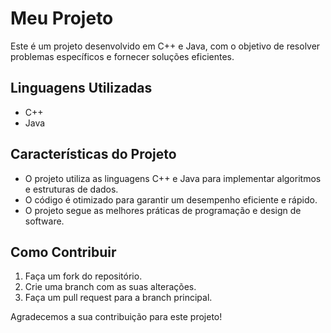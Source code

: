 # Meu Projeto

Este é um projeto desenvolvido em C++ e Java, com o objetivo de resolver problemas específicos e fornecer soluções eficientes.

## Linguagens Utilizadas

- C++
- Java

## Características do Projeto

* O projeto utiliza as linguagens C++ e Java para implementar algoritmos e estruturas de dados.
* O código é otimizado para garantir um desempenho eficiente e rápido.
* O projeto segue as melhores práticas de programação e design de software.

## Como Contribuir

1. Faça um fork do repositório.
2. Crie uma branch com as suas alterações.
3. Faça um pull request para a branch principal.

Agradecemos a sua contribuição para este projeto!
